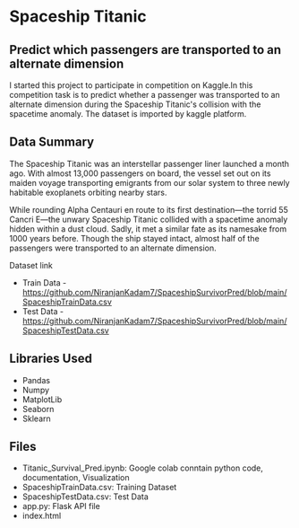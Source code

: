 # **Spaceship Titanic**
## Predict which passengers are transported to an alternate dimension
I started this project to participate in competition on Kaggle.In this competition task is to predict whether a passenger was transported to an alternate dimension during the Spaceship Titanic's collision with the spacetime anomaly. The dataset is imported by kaggle platform.


## Data Summary

The Spaceship Titanic was an interstellar passenger liner launched a month ago. With almost 13,000 passengers on board, the vessel set out on its maiden voyage transporting emigrants from our solar system to three newly habitable exoplanets orbiting nearby stars.

While rounding Alpha Centauri en route to its first destination—the torrid 55 Cancri E—the unwary Spaceship Titanic collided with a spacetime anomaly hidden within a dust cloud. Sadly, it met a similar fate as its namesake from 1000 years before. Though the ship stayed intact, almost half of the passengers were transported to an alternate dimension.

Dataset link 
 - Train Data - https://github.com/NiranjanKadam7/SpaceshipSurvivorPred/blob/main/SpaceshipTrainData.csv
 - Test Data - https://github.com/NiranjanKadam7/SpaceshipSurvivorPred/blob/main/SpaceshipTestData.csv



## Libraries Used
 - Pandas
 - Numpy
 - MatplotLib
 - Seaborn
 - Sklearn

## Files
 - Titanic_Survival_Pred.ipynb: Google colab conntain python code, documentation, Visualization
 - SpaceshipTrainData.csv: Training Dataset
 - SpaceshipTestData.csv: Test Data
 - app.py: Flask API file
 - index.html
